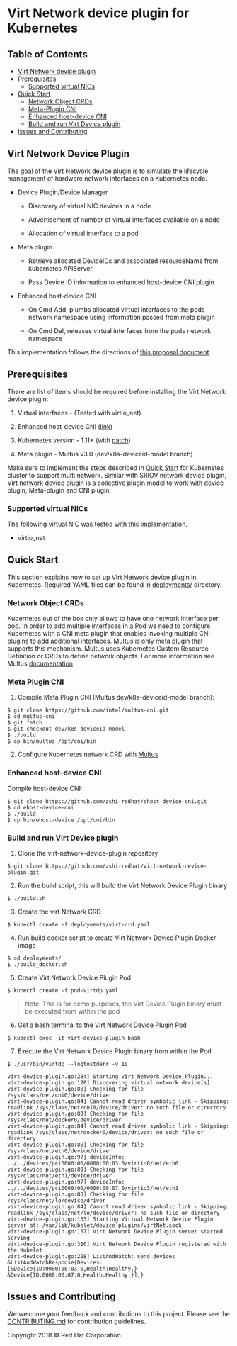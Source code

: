 # Virt Network device plugin for Kubernetes
## Table of Contents

- [Virt Network device plugin](#virt-network-device-plugin)
- [Prerequisites](#prerequisites)
	-  [Supported virtual NICs](#supported-virtual-nics)
- [Quick Start](#quick-start)
	- [Network Object CRDs](#network-object-crds)
	- [Meta-Plugin CNI](#meta-plugin-cni) 
	 - [Enhanced host-device CNI](#enhanced-host-device-cni)
	 - [Build and run Virt Device plugin](#build-and-run-virt-device-plugin)
- [Issues and Contributing](#issues-and-contributing)

## Virt Network Device Plugin
The goal of the Virt Network device plugin is to simulate the lifecycle management of hardware network interfaces on a Kubernetes node.

- Device Plugin/Device Manager

  - Discovery of virtual NIC devices in a node

  - Advertisement of number of virtual interfaces available on a node

  - Allocation of virtual interface to a pod

- Meta plugin

  - Retrieve allocated DeviceIDs and associated resourceName from kubernetes APIServer.

  - Pass Device ID information to enhanced host-device CNI plugin

- Enhanced host-device CNI

  - On Cmd Add, plumbs allocated virtual interfaces to the pods network namespace using information passed from meta plugin

  - On Cmd Del, releases virtual interfaces from the pods network namespace

This implementation follows the directions of [this proposal document](https://docs.google.com/document/d/1Ewe9Of84GkP0b2Q2PC0y9RVZNkN2WeVEagX9m99Nrzc/).

## Prerequisites

There are list of items should be required before installing the Virt Network device plugin:

 1. Virtual interfaces - (Tested with virtio_net)

 2. Enhanced host-device CNI ([link](https://github.com/zshi-redhat/ehost-device-cni.git))

 3. Kubernetes version - 1.11+ (with [patch](https://github.com/kubernetes/kubernetes/compare/master...dashpole:device_id#diff-bf28da68f62a8df6e99e447c4351122))

 4. Meta plugin - Multus v3.0 (dev/k8s-deviceid-model branch)

Make sure to implement the steps described in [Quick Start](#quick-start) for Kubernetes cluster to support multi network.  Similar with SRIOV network device plugin, Virt network device plugin is a collective plugin model to work with device plugin, Meta-plugin and CNI plugin.

### Supported virtual NICs
The following virtual NIC was tested with this implementation.
-  virtio_net

## Quick Start
This section explains how to set up Virt Network device plugin in Kubernetes. Required YAML files can be found in [deployments/](deployments/) directory.

### Network Object CRDs

Kubernetes out of the box only allows to have one network interface per pod. In order to add multiple interfaces in a Pod we need to configure Kubernetes with a CNI meta plugin that enables invoking multiple CNI plugins to add additional interfaces.  [Multus](https://github.com/intel/multus-cni) is only meta plugin that supports this mechanism. Multus uses Kubernetes Custom Resource Definition or CRDs to define network objects. For more information see Multus [documentation](https://github.com/intel/multus-cni/blob/master/README.md). 

### Meta Plugin CNI

1. Compile Meta Plugin CNI (Multus dev/k8s-deviceid-model branch):
````
$ git clone https://github.com/intel/multus-cni.git
$ cd multus-cni
$ git fetch
$ git checkout dev/k8s-deviceid-model
$ ./build
$ cp bin/multus /opt/cni/bin
````

2. Configure Kubernetes network CRD with [Multus](https://github.com/intel/multus-cni/tree/dev/network-plumbing-working-group-crd-change#creating-network-resources-in-kubernetes)

### Enhanced host-device CNI

 Compile host-device CNI:

    $ git clone https://github.com/zshi-redhat/ehost-device-cni.git
    $ cd ehost-device-cni
    $ ./build
    $ cp bin/ehost-device /opt/cni/bin

### Build and run Virt Device plugin

 1. Clone the virt-network-device-plugin repository
 ```
$ git clone https://github.com/zshi-redhat/virt-network-device-plugin.git
 ```  

 2. Run the build script, this will build the Virt Network Device Plugin binary
 ``` 
$ ./build.sh
```      

 3. Create the virt Network CRD
```
$ kubectl create -f deployments/virt-crd.yaml
```
 
 4. Run build docker script to create Virt Network Device Plugin Docker image
 ```
$ cd deployments/
$ ./build_docker.sh
``` 
 5. Create Virt Network Device Plugin Pod
 ```
$ kubectl create -f pod-virtdp.yaml
```
 >Note: This is for demo purposes, the Virt Device Plugin binary must be executed from within the pod

 6. Get a bash terminal to the Virt Network Device Plugin Pod
 ```
$ kubectl exec -it virt-device-plugin bash
```

 7. Execute the Virt Network Device Plugin binary from within the Pod
````
$ ./usr/bin/virtdp --logtostderr -v 10

virt-device-plugin.go:284] Starting Virt Network Device Plugin...
virt-device-plugin.go:128] Discovering virtual network device[s]
virt-device-plugin.go:80] Checking for file /sys/class/net/cni0/device/driver 
virt-device-plugin.go:84] Cannot read driver symbolic link - Skipping: readlink /sys/class/net/cni0/device/driver: no such file or directory
virt-device-plugin.go:80] Checking for file /sys/class/net/docker0/device/driver 
virt-device-plugin.go:84] Cannot read driver symbolic link - Skipping: readlink /sys/class/net/docker0/device/driver: no such file or directory
virt-device-plugin.go:80] Checking for file /sys/class/net/eth0/device/driver 
virt-device-plugin.go:97] deviceInfo: ../../devices/pci0000:00/0000:00:03.0/virtio0/net/eth0
virt-device-plugin.go:80] Checking for file /sys/class/net/eth1/device/driver 
virt-device-plugin.go:97] deviceInfo: ../../devices/pci0000:00/0000:00:07.0/virtio3/net/eth1
virt-device-plugin.go:80] Checking for file /sys/class/net/lo/device/driver 
virt-device-plugin.go:84] Cannot read driver symbolic link - Skipping: readlink /sys/class/net/lo/device/driver: no such file or directory
virt-device-plugin.go:133] Starting Virtual Network Device Plugin server at: /var/lib/kubelet/device-plugins/virtNet.sock
virt-device-plugin.go:157] Virt Network Device Plugin server started serving
virt-device-plugin.go:310] Virt Network Device Plugin registered with the Kubelet
virt-device-plugin.go:228] ListAndWatch: send devices &ListAndWatchResponse{Devices:[&Device{ID:0000:00:03.0,Health:Healthy,} &Device{ID:0000:00:07.0,Health:Healthy,}],}
````

## Issues and Contributing
We welcome your feedback and contributions to this project. Please see the [CONTRIBUTING.md](CONTRIBUTING.md) for contribution guidelines. 

Copyright 2018 © Red Hat Corporation.
